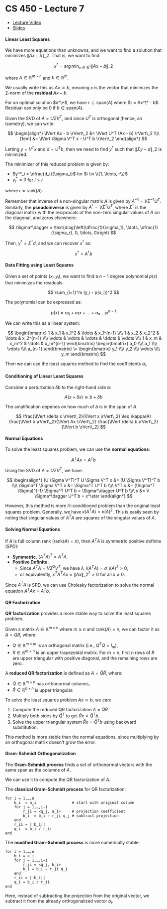 # CS 450 - Lecture 7

* [Lecture Video](https://mediaspace.illinois.edu/media/t/1_06ikz8ir/330048022)
* [Slides](https://relate.cs.illinois.edu/course/cs450-s24/f/lectures/03-lecture.pdf)

#### Linear Least Squares

We have more equations than unknowns, and we want to find a solution
that minimizes $\lVert Ax - b \rVert\_2$. That is, we want to find

$$
x^* = \arg\min_{x \in \mathbb{R}^n} \lVert Ax - b \rVert\_2
$$

where $A \in \mathbb{R}^{m \times n}$ and $b \in \mathbb{R}^m$.

We usually write this as $Ax \cong b$, meaning $x$ is the vector that
minimizes the 2-norm of the **residual** $Ax - b$.

For an optimal solution $x^\*$, we have $r \perp \text{span}(A)$ where
$r = Ax^\* - b$. Residual can only be $0$ if $b \in \text{span}(A)$.

Given the SVD of $A = U \Sigma V^T$, and since $U^T$ is orthogonal (hence, an isometry), we can write:

$$
\begin{align*}
\lVert Ax - b \rVert\_2 &= 
\lVert U^T (Ax - b) \rVert\_2 \\\\[1em]
&= \lVert \Sigma V^T x - U^T b \rVert\_2
\end{align*}
$$

Letting $y = V^T x$ and $d = U^T b$, then we need to find $y^*$ such that
$\lVert \Sigma y - d \rVert\_2$ is minimized.

The minimizer of this reduced problem is given by:

- $y^*_i = \dfrac{d_i}{\sigma_i}$ for $i \in \\{1, \ldots, r\\}$
- $y^*_i = 0$ for $i > r$

where $r = \text{rank}(A)$.

Remember that inverse of a non-singular matrix $A$ is given by $A^{-1} = V \Sigma^{-1} U^T$. Similarly, the **pseudoinverse** is given by $A^\dagger = V \Sigma^\dagger U^T$, where $\Sigma^\dagger$ is the diagonal matrix with the reciprocals of the non-zero singular values of $A$ on the diagonal, and zeros elsewhere:

$$
\Sigma^\dagger = \text{diag}\left(\dfrac{1}{\sigma_1}, \ldots, \dfrac{1}{\sigma_r}, 0, \ldots, 0\right)
$$

Then, $y^* = \Sigma^\dagger d$, and we can recover $x^*$ as:

$$
x^* = A^\dagger b
$$

#### Data Fitting using Least Squares

Given a set of points $(x_i, y_i)$, we want to find a $n-1$ degree polynomial $p(x)$ that minimizes the residuals:

$$
\sum_{i=1}^m (y_i - p(x_i))^2
$$

The polynomial can be expressed as:

$$
p(x) = a_0 + a_1 x + \ldots + a_{n-1} x^{n-1}
$$

We can write this as a linear system:

$$
\begin{bmatrix}
1 & x_1 & x_1^2 & \ldots & x_1^{n-1} \\\\
1 & x_2 & x_2^2 & \ldots & x_2^{n-1} \\\\
\vdots & \vdots & \vdots & \ddots & \vdots \\\\
1 & x_m & x_m^2 & \ldots & x_m^{n-1}
\end{bmatrix}
\begin{bmatrix}
a_0 \\\\
a_1 \\\\
\vdots \\\\
a_{n-1}
\end{bmatrix}
\=
\begin{bmatrix}
y_1 \\\\
y_2 \\\\
\vdots \\\\
y_m
\end{bmatrix}
$$

Then we can use the least squares method to find the coefficients $a_i$.

#### Conditioning of Linear Least Squares

Consider a perturbation $\delta b$ to the right-hand side $b$:

$$
A(x + \delta x) \cong b + \delta b
$$

The amplification depends on how much of $b$ is in the span of $A$.

$$
\frac{\lVert \delta x \rVert\_2}{\lVert x \rVert\_2} \leq \kappa(A) \frac{\lVert b \rVert\_2}{\lVert Ax \rVert\_2} \frac{\lVert \delta b \rVert\_2}{\lVert b \rVert\_2}
$$

#### Normal Equations

To solve the least squares problem, we can use the **normal equations**:

$$
A^T A x = A^T b
$$

Using the SVD of $A = U \Sigma V^T$, we have:

$$
\begin{align*}
(U \Sigma V^T)^T U \Sigma V^T x &= (U \Sigma V^T)^T b \\\\
\Sigma^T \Sigma V^T x &= \Sigma^T U^T b \\\\
V^T x &= (\Sigma^T \Sigma)^{-1} \Sigma^T U^T b = \Sigma^\dagger U^T b \\\\
x &= V \Sigma^\dagger U^T b = x^\star
\end{align*}
$$

However, this method is more ill-conditioned problem than the original least squares problem. Generally, we have $\kappa(A^T A) = \kappa(A)^2$.
This is easily seen by noting that singular values of $A^T A$ are squares of the singular values of $A$.

#### Solving Normal Equations

If $A$ is full column rank ($\text{rank}(A) = n$), then $A^T A$ is symmetric positive definite (SPD):

- **Symmetric.** $(A^T A)^T = A^T A$.
- **Positive Definite.**
  - Since $A^T A = V \Sigma^2 V^T$, we have $\lambda\_i(A^T A) = \sigma\_i(A)^2 > 0$,
  - or equivalently, $x^T A^T A x = \lVert Ax \rVert\_2^2 > 0$ for all $x \neq 0$.

Since $A^T A$ is SPD, we can use Cholesky factorization to solve the normal equation $A^T A x = A^T b$.

#### QR Factorization

**QR factorization** provides a more stable way to solve the least squares problem.

Given a matrix $A \in \mathbb{R}^{m \times n}$ where $m \geq n$ and $\text{rank}(A) = n$, we can factor it as $A = QR$, where:

- $Q \in \mathbb{R}^{m \times m}$ is an orthogonal matrix (i.e., $Q^T Q = I_m$),
- $R \in \mathbb{R}^{m \times n}$ is an upper trapezoidal matrix.
  For $m > n$, first $n$ rows of $R$ are upper triangular with
  positive diagonal, and the remaining rows are zero.

A **reduced QR factorization** is defined as $A = \hat{Q} \hat{R}$, where:
- $\hat{Q} \in \mathbb{R}^{m \times n}$ has orthonormal columns,
- $\hat{R} \in \mathbb{R}^{n \times n}$ is upper triangular.

To solve the least squares problem $Ax \cong b$, we can:

1. Compute the reduced QR factorization $A = \hat{Q} \hat{R}$.
2. Multiply both sides by $\hat{Q}^T$ to get $\hat{R} x = \hat{Q}^T b$.
3. Solve the upper triangular system $\hat{R} x = \hat{Q}^T b$ using backward substitution.

This method is more stable than the normal equations, since multiplying
by an orthogonal matrix doesn't grow the error.

#### Gram-Schmidt Orthogonalization

The **Gram-Schmidt process** finds a set of orthonormal vectors with the same span as the columns of $A$.

We can use it to compute the QR factorization of $A$.

The **classical Gram-Schmidt process** for QR factorization:

```
for i = 1,…,n
    b_i  = a_i                # start with original column
    for j = 1,…,i−1
        r_ji = <q_j, a_i>     # projection coefficient
        b_i  = b_i − r_ji q_j # subtract projection
    end
    r_ii = ||b_i||
    q_i  = b_i / r_ii
end
```

The **modified Gram-Schmidt process** is more numerically stable:

```
for i = 1,…,n
    b_i = a_i
    for j = 1,…,i−1
        r_ji = <q_j, b_i>
        b_i = b_i − r_ji q_j
    end
    r_ii = ||b_i||
    q_i = b_i / r_ii
end
```

Here, instead of subtracting the projection from the
original vector, we subtract it from the already 
orthogonalized vector $b_i$.
